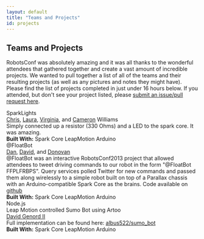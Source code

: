```yaml
---
layout: default
title: "Teams and Projects"
id: projects
---
```

<div class='container'>

<h2 class="featurette-heading mtop">Teams and Projects</h2>
<p>RobotsConf was absolutely amazing and it was all thanks to the wonderful attendees that gathered together and create a vast amount of incredible projects. We wanted to pull together a list of all of the teams and their resulting projects (as well as any pictures and notes they might have). Please find the list of projects completed in just under 16 hours below. If you attended, but don't see your project listed, please <a href="https://github.com/RobotsConf/2013">submit an issue/pull request here</a>.</p>

<!-- Example of a team/project description, use this template to easily create a pull request at https://github.com/RobotsConf/2013/pulls -->
<div class='team' id='sparklights'>
  <div class='name'>SparkLights</div>
  <div class='Members'><a href="http://twitter.com/voodootikigod">Chris</a>, <a href="http://twitter.com/lwilliams">Laura</a>, <a href="http://twitter.com/babyvirginia">Virginia</a>, and <a href="http://twitter.com/robotcameron">Cameron</a> Williams</div>
  <div class='description'>Simply connected up a resistor (330 Ohms) and a LED to the spark core. It was amazing.</div>
  <div class='builtwith'><strong>Built With:</strong> <i class='icon-check'></i> Spark Core <i class='icon-unchecked'></i> LeapMotion <i class='icon-unchecked'></i> Arduino</div>
</div>



<div class='team' id='floatbot'>
  <div class='name'>@FloatBot</div>
  <div class='Members'>
    <a href="http://twitter.com/gotdan">Dan</a>,
    <a href="http://twitter.com/resseguie">David</a>, and
    <a href="http://twitter.com/dtex">Donovan</a></div>
  <div class='description'>@FloatBot was an interactive RobotsConf2013 project that allowed attendees to tweet driving commands to our robot in the form "@FloatBot FFPLFRBPS". Query services polled Twitter for new commands and passed them along wirelessly to a simple robot built on top of a Parallax chassis with an Arduino-compatible Spark Core as the brains. Code available on <a href="https://github.com/dtex/robotsconf2013">github</a></div>
  <div class='builtwith'><strong>Built With:</strong> <i class='icon-check'></i> Spark Core <i class='icon-unchecked'></i> LeapMotion <i class='icon-unchecked'></i> Arduino</div> <i class='icon-checked'></i> Node.js</div>
</div>
<div class='team' id='coke-can'>
  <div class='name'>Leap Motion controlled Sumo Bot using Artoo</div>
  <div class='Members'><a href="http://twitter.com/albus522">David Genord II</a></div>
  <div class='description'>Full implementation can be found here: <a href="https://github.com/albus522/sumo_bot">albus522/sumo_bot</a></div>
  <div class='builtwith'><strong>Built With:</strong> <i class='icon-uncheck'></i> Spark Core <i class='icon-checked'></i> LeapMotion <i class='icon-checked'></i> Arduino</div>
</div>
